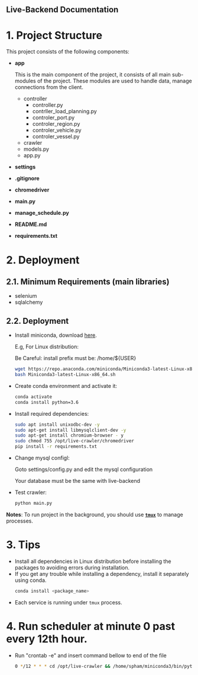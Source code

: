 Live-Backend Documentation
-----------------------------------

# 1. Project Structure
This project consists of the following components:
- __app__

    This is the main component of the project, it consists of all main sub-modules of the project. These modules are used to handle data, manage connections from the client.
    - controller
        - controller.py
        - contrller_load_planning.py
        - controler_port.py
        - controler_region.py
        - controler_vehicle.py
        - controler_vessel.py
    - crawler
    - models.py
    - app.py
- __settings__
- __.gitignore__
- __chromedriver__
- __main.py__
- __manage_schedule.py__
- __README.md__
- __requirements.txt__

# 2. Deployment
## 2.1. Minimum Requirements (main libraries)
- selenium
- sqlalchemy

## 2.2. Deployment
- Install miniconda, download [here](https://docs.conda.io/en/latest/miniconda.html).

    E.g, For Linux distribution:
    
    Be Careful: install prefix must be: /home/${USER}

    ```bash
    wget https://repo.anaconda.com/miniconda/Miniconda3-latest-Linux-x86_64.sh
    bash Miniconda3-latest-Linux-x86_64.sh
    ```
   
- Create conda environment and activate it:
    ```bash
    conda activate
    conda install python=3.6
    ```
 
- Install required dependencies:
    ```bash
    sudo apt install unixodbc-dev -y
    sudo apt-get install libmysqlclient-dev -y
    sudo apt-get install chromium-browser - y
    sudo chmod 755 /opt/live-crawler/chromedriver
    pip install -r requirements.txt
    ```
- Change mysql configl:
    
    Goto settings/config.py and edit the mysql configuration
    
    Your database must be the same with live-backend

- Test crawler:
    ```bash
    python main.py
    ```

**Notes**: To run project in the background, you should use [**`tmux`**](https://gist.github.com/ladin157/d2f6bfa09df584ec13f3f6e2055952b7) to manage processes. 

# 3. Tips
- Install all dependencies in Linux distribution before installing the packages to avoiding errors during installation.
- If you get any trouble while installing a dependency, install it separately using conda.
    ```bash
    conda install <package_name>
    ``` 
- Each service is running under `tmux` process.
# 4. Run scheduler at minute 0 past every 12th hour.
- Run "crontab -e" and insert command bellow to end of the file
    ```bash
    0 */12 * * * cd /opt/live-crawler && /home/spham/miniconda3/bin/python main.py && /usr/bin/pkill -o chromium
    ```
